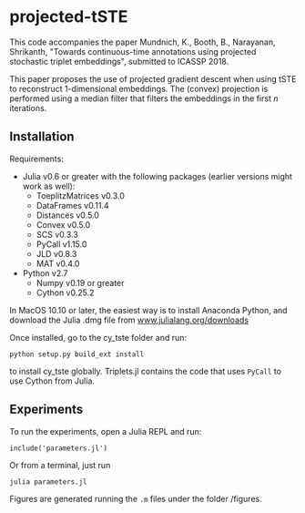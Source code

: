 # projected-tSTE
This code accompanies the paper Mundnich, K., Booth, B., Narayanan, Shrikanth, "Towards continuous-time annotations using projected stochastic triplet embeddings", submitted to ICASSP 2018.

This paper proposes the use of projected gradient descent when using tSTE to reconstruct 1-dimensional embeddings. The (convex) projection is performed using a median filter that filters the embeddings in the first _n_ iterations.

## Installation
Requirements:

- Julia v0.6 or greater with the following packages (earlier versions might work as well):
	- ToeplitzMatrices v0.3.0
	- DataFrames v0.11.4
	- Distances v0.5.0
	- Convex v0.5.0
	- SCS v0.3.3
	- PyCall v1.15.0
	- JLD v0.8.3
	- MAT v0.4.0
- Python v2.7
	- Numpy v0.19 or greater
	- Cython v0.25.2

In MacOS 10.10 or later, the easiest way is to install Anaconda Python, and download the Julia .dmg file from www.julialang.org/downloads

Once installed, go to the cy_tste folder and run:

	python setup.py build_ext install
	
to install cy_tste globally. Triplets.jl contains the code that uses `PyCall` to use Cython from Julia.

## Experiments
To run the experiments, open a Julia REPL and run:
	
	include('parameters.jl')
	
Or from a terminal, just run

	julia parameters.jl
	
Figures are generated running the `.m` files under the folder /figures.

